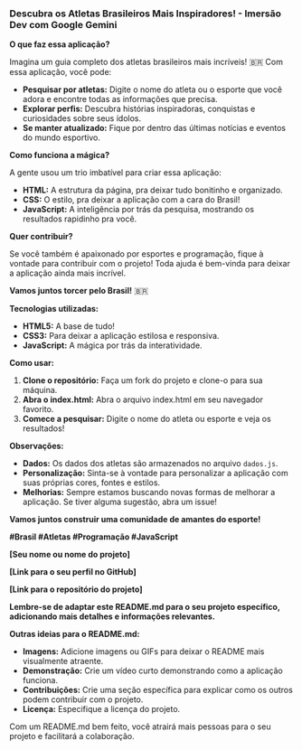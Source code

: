 ### **Descubra os Atletas Brasileiros Mais Inspiradores!** - Imersão Dev com Google Gemini

**O que faz essa aplicação?**

Imagina um guia completo dos atletas brasileiros mais incríveis! 🇧🇷 Com essa aplicação, você pode:

* **Pesquisar por atletas:** Digite o nome do atleta ou o esporte que você adora e encontre todas as informações que precisa.
* **Explorar perfis:** Descubra histórias inspiradoras, conquistas e curiosidades sobre seus ídolos.
* **Se manter atualizado:** Fique por dentro das últimas notícias e eventos do mundo esportivo.

**Como funciona a mágica?**

A gente usou um trio imbatível para criar essa aplicação:

* **HTML:** A estrutura da página, pra deixar tudo bonitinho e organizado.
* **CSS:** O estilo, pra deixar a aplicação com a cara do Brasil! 
* **JavaScript:** A inteligência por trás da pesquisa, mostrando os resultados rapidinho pra você.

**Quer contribuir?**

Se você também é apaixonado por esportes e programação, fique à vontade para contribuir com o projeto! Toda ajuda é bem-vinda para deixar a aplicação ainda mais incrível.

**Vamos juntos torcer pelo Brasil!** 🇧🇷

**Tecnologias utilizadas:**

* **HTML5:** A base de tudo!
* **CSS3:** Para deixar a aplicação estilosa e responsiva.
* **JavaScript:** A mágica por trás da interatividade.

**Como usar:**

1. **Clone o repositório:** Faça um fork do projeto e clone-o para sua máquina.
2. **Abra o index.html:** Abra o arquivo index.html em seu navegador favorito.
3. **Comece a pesquisar:** Digite o nome do atleta ou esporte e veja os resultados!

**Observações:**

* **Dados:** Os dados dos atletas são armazenados no arquivo `dados.js`.
* **Personalização:** Sinta-se à vontade para personalizar a aplicação com suas próprias cores, fontes e estilos.
* **Melhorias:** Sempre estamos buscando novas formas de melhorar a aplicação. Se tiver alguma sugestão, abra um issue!

**Vamos juntos construir uma comunidade de amantes do esporte!** 

**#Brasil #Atletas #Programação #JavaScript**

**[Seu nome ou nome do projeto]**

**[Link para o seu perfil no GitHub]**

**[Link para o repositório do projeto]**

**Lembre-se de adaptar este README.md para o seu projeto específico, adicionando mais detalhes e informações relevantes.**

**Outras ideias para o README.md:**

* **Imagens:** Adicione imagens ou GIFs para deixar o README mais visualmente atraente.
* **Demonstração:** Crie um vídeo curto demonstrando como a aplicação funciona.
* **Contribuições:** Crie uma seção específica para explicar como os outros podem contribuir com o projeto.
* **Licença:** Especifique a licença do projeto.

Com um README.md bem feito, você atrairá mais pessoas para o seu projeto e facilitará a colaboração.
